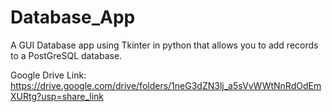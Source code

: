 # Database_App
A GUI Database app using Tkinter in python that allows you to add records to a PostGreSQL database.

Google Drive Link:
https://drive.google.com/drive/folders/1neG3dZN3lj_a5sVvWWtNnRdOdEmXURtg?usp=share_link

